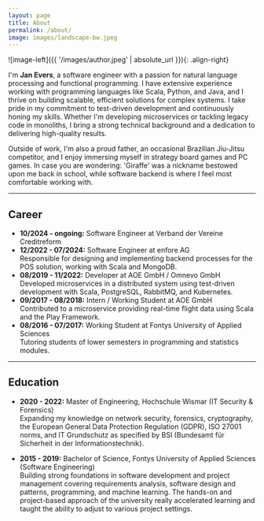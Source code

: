 ```yaml
---
layout: page
title: About
permalink: /about/
image: images/landscape-bw.jpeg
---
```


![image-left]({{ '/images/author.jpeg' | absolute_url }}){: .align-right}

I'm **Jan Evers**, a software engineer with a passion for natural language processing and functional programming. I have extensive experience working with programming languages like Scala, Python, and Java, and I thrive on building scalable, efficient solutions for complex systems. I take pride in my commitment to test-driven development and continuously honing my skills. Whether I'm developing microservices or tackling legacy code in monoliths, I bring a strong technical background and a dedication to delivering high-quality results.

Outside of work, I'm also a proud father, an occasional Brazilian Jiu-Jitsu competitor, and I enjoy immersing myself in strategy board games and PC games.
In case you are wondering: 'Giraffe' was a nickname bestowed upon me back in school, while software backend is where I feel most comfortable working with.

---

## Career
- **10/2024 - ongoing:** Software Engineer at Verband der Vereine Creditreform
- **12/2022 - 07/2024:** Software Engineer at enfore AG  
  Responsible for designing and implementing backend processes for the POS solution, working with Scala and MongoDB.
- **08/2019 - 11/2022:** Developer at AOE GmbH / Omnevo GmbH  
  Developed microservices in a distributed system using test-driven development with Scala, PostgreSQL, RabbitMQ, and Kubernetes.
- **09/2017 - 08/2018:** Intern / Working Student at AOE GmbH  
  Contributed to a microservice providing real-time flight data using Scala and the Play Framework.
- **08/2016 - 07/2017:** Working Student at Fontys University of Applied Sciences  
  Tutoring students of lower semesters in programming and statistics modules.

---

## Education
- **2020 - 2022:** Master of Engineering, Hochschule Wismar (IT Security & Forensics)  
  Expanding my knowledge on network security, forensics, cryptography, the European General Data Protection Regulation (GDPR), ISO 27001 norms, and IT Grundschutz as specified by BSI (Bundesamt für Sicherheit in der Informationstechnik).
  
- **2015 - 2019:** Bachelor of Science, Fontys University of Applied Sciences (Software Engineering)  
  Building strong foundations in software development and project management covering requirements analysis, software design and patterns, programming, and machine learning. The hands-on and project-based approach of the university really accelerated learning and taught the ability to adjust to various project settings.

